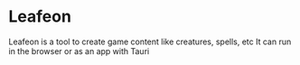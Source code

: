 # Leafeon

Leafeon is a tool to create game content like creatures, spells, etc
It can run in the browser or as an app with Tauri
